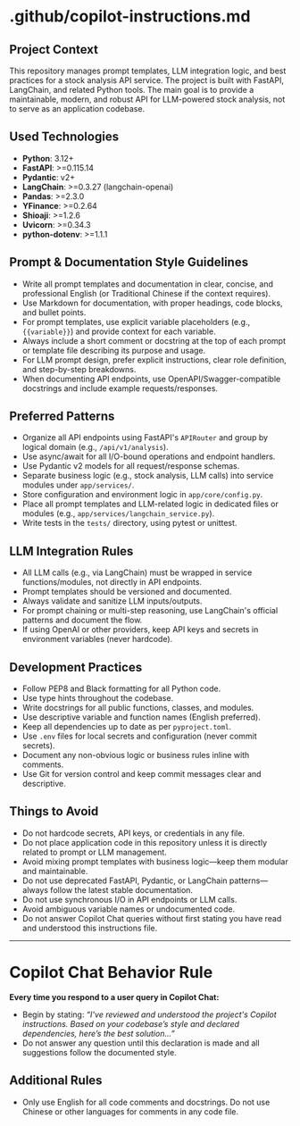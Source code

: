 # .github/copilot-instructions.md

## Project Context
This repository manages prompt templates, LLM integration logic, and best practices for a stock analysis API service. The project is built with FastAPI, LangChain, and related Python tools. The main goal is to provide a maintainable, modern, and robust API for LLM-powered stock analysis, not to serve as an application codebase.

## Used Technologies
- **Python**: 3.12+
- **FastAPI**: >=0.115.14
- **Pydantic**: v2+
- **LangChain**: >=0.3.27 (langchain-openai)
- **Pandas**: >=2.3.0
- **YFinance**: >=0.2.64
- **Shioaji**: >=1.2.6
- **Uvicorn**: >=0.34.3
- **python-dotenv**: >=1.1.1

## Prompt & Documentation Style Guidelines
- Write all prompt templates and documentation in clear, concise, and professional English (or Traditional Chinese if the context requires).
- Use Markdown for documentation, with proper headings, code blocks, and bullet points.
- For prompt templates, use explicit variable placeholders (e.g., `{{variable}}`) and provide context for each variable.
- Always include a short comment or docstring at the top of each prompt or template file describing its purpose and usage.
- For LLM prompt design, prefer explicit instructions, clear role definition, and step-by-step breakdowns.
- When documenting API endpoints, use OpenAPI/Swagger-compatible docstrings and include example requests/responses.

## Preferred Patterns
- Organize all API endpoints using FastAPI's `APIRouter` and group by logical domain (e.g., `/api/v1/analysis`).
- Use async/await for all I/O-bound operations and endpoint handlers.
- Use Pydantic v2 models for all request/response schemas.
- Separate business logic (e.g., stock analysis, LLM calls) into service modules under `app/services/`.
- Store configuration and environment logic in `app/core/config.py`.
- Place all prompt templates and LLM-related logic in dedicated files or modules (e.g., `app/services/langchain_service.py`).
- Write tests in the `tests/` directory, using pytest or unittest.

## LLM Integration Rules
- All LLM calls (e.g., via LangChain) must be wrapped in service functions/modules, not directly in API endpoints.
- Prompt templates should be versioned and documented.
- Always validate and sanitize LLM inputs/outputs.
- For prompt chaining or multi-step reasoning, use LangChain's official patterns and document the flow.
- If using OpenAI or other providers, keep API keys and secrets in environment variables (never hardcode).

## Development Practices
- Follow PEP8 and Black formatting for all Python code.
- Use type hints throughout the codebase.
- Write docstrings for all public functions, classes, and modules.
- Use descriptive variable and function names (English preferred).
- Keep all dependencies up to date as per `pyproject.toml`.
- Use `.env` files for local secrets and configuration (never commit secrets).
- Document any non-obvious logic or business rules inline with comments.
- Use Git for version control and keep commit messages clear and descriptive.

## Things to Avoid
- Do not hardcode secrets, API keys, or credentials in any file.
- Do not place application code in this repository unless it is directly related to prompt or LLM management.
- Avoid mixing prompt templates with business logic—keep them modular and maintainable.
- Do not use deprecated FastAPI, Pydantic, or LangChain patterns—always follow the latest stable documentation.
- Do not use synchronous I/O in API endpoints or LLM calls.
- Avoid ambiguous variable names or undocumented code.
- Do not answer Copilot Chat queries without first stating you have read and understood this instructions file.

---

# Copilot Chat Behavior Rule
**Every time you respond to a user query in Copilot Chat:**
- Begin by stating: _“I've reviewed and understood the project's Copilot instructions. Based on your codebase’s style and declared dependencies, here’s the best solution...”_
- Do not answer any question until this declaration is made and all suggestions follow the documented style.

## Additional Rules
- Only use English for all code comments and docstrings. Do not use Chinese or other languages for comments in any code file.
